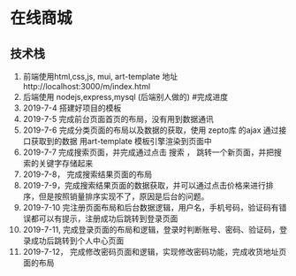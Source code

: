 # 在线商城
## 技术栈
1. 前端使用html,css,js, mui, art-template 地址 http://localhost:3000/m/index.html
2. 后端使用 nodejs,express,mysql (后端别人做的)
#完成进度
1. 2019-7-4 搭建好项目的模板
2. 2019-7-5 完成前台页面首页的布局，没有用到数据通讯
3. 2019-7-6 完成分类页面的布局以及数据的获取，使用 zepto库 的ajax 通过接口获取到的数据 用art-template 模板引擎渲染到页面中
4. 2019-7-7 完成搜索页面，并完成通过点击 搜索 ， 跳转一个新页面，并把搜索的关键字存储起来
5. 2019-7-8， 完成搜索结果页面的布局
6. 2019-7-9，完成搜索结果页面的数据获取，并可以通过点击价格来进行排序，但是按照销量排序实现不了，原因是后台的问题。
7. 2019-7-10 完注册页面布局和后台数据逻辑，用户名，手机号码，验证码有错误都可以有提示，注册成功后跳转到登录页面
8. 2019-7-11, 完成登录页面的布局和逻辑，登录时判断账号、密码、验证码，登录成功后跳转到个人中心页面
9. 2019-7-12， 完成修改密码页面和逻辑，实现修改密码功能，完成收货地址页面的布局


